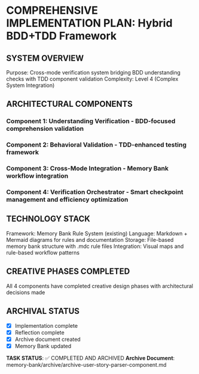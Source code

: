 # COMPREHENSIVE IMPLEMENTATION PLAN: Hybrid BDD+TDD Framework

## SYSTEM OVERVIEW
Purpose: Cross-mode verification system bridging BDD understanding checks with TDD component validation
Complexity: Level 4 (Complex System Integration)

## ARCHITECTURAL COMPONENTS
### Component 1: Understanding Verification - BDD-focused comprehension validation
### Component 2: Behavioral Validation - TDD-enhanced testing framework
### Component 3: Cross-Mode Integration - Memory Bank workflow integration
### Component 4: Verification Orchestrator - Smart checkpoint management and efficiency optimization

## TECHNOLOGY STACK
Framework: Memory Bank Rule System (existing)
Language: Markdown + Mermaid diagrams for rules and documentation
Storage: File-based memory bank structure with .mdc rule files
Integration: Visual maps and rule-based workflow patterns
## CREATIVE PHASES COMPLETED
All 4 components have completed creative design phases with architectural decisions made

## ARCHIVAL STATUS
- [x] Implementation complete
- [x] Reflection complete
- [x] Archive document created
- [x] Memory Bank updated

**TASK STATUS**: ✅ COMPLETED AND ARCHIVED
**Archive Document**: memory-bank/archive/archive-user-story-parser-component.md
